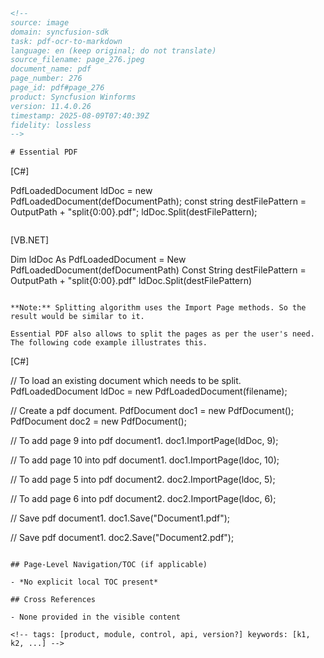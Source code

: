 ```html
<!-- 
source: image
domain: syncfusion-sdk
task: pdf-ocr-to-markdown
language: en (keep original; do not translate)
source_filename: page_276.jpeg
document_name: pdf
page_number: 276
page_id: pdf#page_276
product: Syncfusion Winforms
version: 11.4.0.26
timestamp: 2025-08-09T07:40:39Z
fidelity: lossless
-->

# Essential PDF

```
[C#]

PdfLoadedDocument ldDoc = new PdfLoadedDocument(defDocumentPath);
const string destFilePattern = OutputPath + "split{0:00}.pdf";
ldDoc.Split(destFilePattern);
```

```
[VB.NET]

Dim ldDoc As PdfLoadedDocument = New PdfLoadedDocument(defDocumentPath)
Const String destFilePattern = OutputPath + "split{0:00}.pdf"
ldDoc.Split(destFilePattern)
```

**Note:** Splitting algorithm uses the Import Page methods. So the result would be similar to it.

Essential PDF also allows to split the pages as per the user's need. The following code example illustrates this.

```
[C#]

// To load an existing document which needs to be split.
PdfLoadedDocument ldDoc = new PdfLoadedDocument(filename);

// Create a pdf document.
PdfDocument doc1 = new PdfDocument();
PdfDocument doc2 = new PdfDocument();

// To add page 9 into pdf document1.
doc1.ImportPage(ldDoc, 9);

// To add page 10 into pdf document1.
doc1.ImportPage(ldoc, 10);

// To add page 5 into pdf document2.
doc2.ImportPage(ldoc, 5);

// To add page 6 into pdf document2.
doc2.ImportPage(ldoc, 6);

// Save pdf document1.
doc1.Save("Document1.pdf");

// Save pdf document1.
doc2.Save("Document2.pdf");
```

## Page-Level Navigation/TOC (if applicable)

- *No explicit local TOC present*

## Cross References

- None provided in the visible content

<!-- tags: [product, module, control, api, version?] keywords: [k1, k2, ...] -->
```